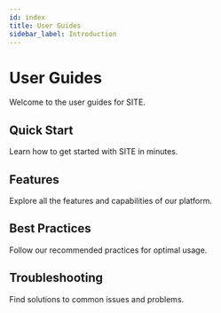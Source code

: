 ```yaml
---
id: index
title: User Guides
sidebar_label: Introduction
---
```


# User Guides

Welcome to the user guides for SITE.

## Quick Start

Learn how to get started with SITE in minutes.

## Features

Explore all the features and capabilities of our platform.

## Best Practices

Follow our recommended practices for optimal usage.

## Troubleshooting

Find solutions to common issues and problems. 